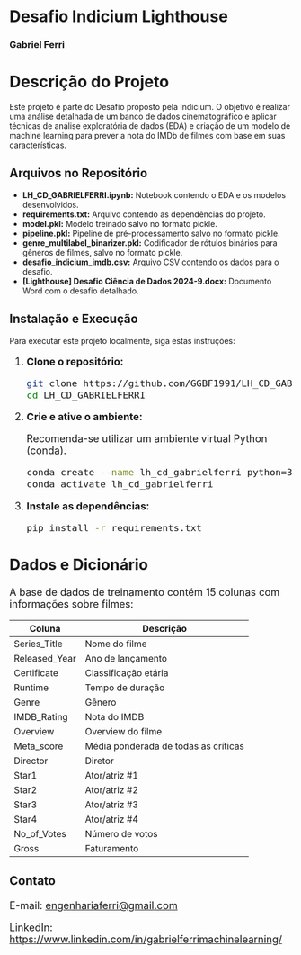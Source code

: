 # Desafio Indicium Lighthouse

### Gabriel Ferri


#  <strong>Descrição do Projeto</strong>
Este projeto é parte do Desafio proposto pela Indicium. O objetivo é realizar uma análise detalhada de um banco de dados cinematográfico e aplicar técnicas de análise exploratória de dados (EDA) e criação de um modelo de machine learning para prever a nota do IMDb de filmes com base em suas características.
</font>

## Arquivos no Repositório

- **LH_CD_GABRIELFERRI.ipynb:** Notebook contendo o EDA e os modelos desenvolvidos.
- **requirements.txt:** Arquivo contendo as dependências do projeto.
- **model.pkl:** Modelo treinado salvo no formato pickle.
- **pipeline.pkl:** Pipeline de pré-processamento salvo no formato pickle.
- **genre_multilabel_binarizer.pkl:** Codificador de rótulos binários para gêneros de filmes, salvo no formato pickle.
- **desafio_indicium_imdb.csv:** Arquivo CSV contendo os dados para o desafio.
- **[Lighthouse] Desafio Ciência de Dados 2024-9.docx:** Documento Word com o desafio detalhado.

## Instalação e Execução

Para executar este projeto localmente, siga estas instruções:

<font size="4">
 
1. **Clone o repositório:**

   ```bash
   git clone https://github.com/GGBF1991/LH_CD_GABRIELFERRI.git
   cd LH_CD_GABRIELFERRI

2. **Crie e ative o ambiente:**

   Recomenda-se utilizar um ambiente virtual Python (conda).

   ```bash
   conda create --name lh_cd_gabrielferri python=3.8
   conda activate lh_cd_gabrielferri
   ```

3. **Instale as dependências:**

   ```bash
   pip install -r requirements.txt
   ```
<font size="4">

## Dados e Dicionário

A base de dados de treinamento contém 15 colunas com informações sobre filmes:

| Coluna          | Descrição                                     |
|-----------------|-----------------------------------------------|
| Series_Title    | Nome do filme                                  |
| Released_Year   | Ano de lançamento                              |
| Certificate     | Classificação etária                           |
| Runtime         | Tempo de duração                               |
| Genre           | Gênero                                         |
| IMDB_Rating     | Nota do IMDB                                   |
| Overview        | Overview do filme                              |
| Meta_score      | Média ponderada de todas as críticas           |
| Director        | Diretor                                        |
| Star1           | Ator/atriz #1                                  |
| Star2           | Ator/atriz #2                                  |
| Star3           | Ator/atriz #3                                  |
| Star4           | Ator/atriz #4                                  |
| No_of_Votes     | Número de votos                                |
| Gross           | Faturamento                                    |

<font size="4">

### Contato


E-mail: engenhariaferri@gmail.com

LinkedIn: https://www.linkedin.com/in/gabrielferrimachinelearning/
```
